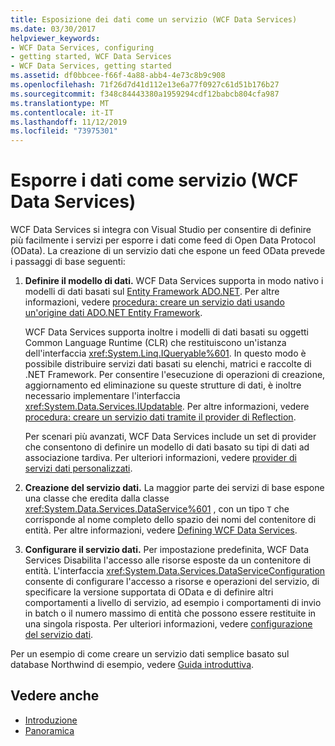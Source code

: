 ```yaml
---
title: Esposizione dei dati come un servizio (WCF Data Services)
ms.date: 03/30/2017
helpviewer_keywords:
- WCF Data Services, configuring
- getting started, WCF Data Services
- WCF Data Services, getting started
ms.assetid: df0bbcee-f66f-4a88-abb4-4e73c8b9c908
ms.openlocfilehash: 71f26d7d41d112e13e6a77f0927c61d51b176b27
ms.sourcegitcommit: f348c84443380a1959294cdf12babcb804cfa987
ms.translationtype: MT
ms.contentlocale: it-IT
ms.lasthandoff: 11/12/2019
ms.locfileid: "73975301"
---
```

# <a name="expose-your-data-as-a-service-wcf-data-services"></a>Esporre i dati come servizio (WCF Data Services)

WCF Data Services si integra con Visual Studio per consentire di definire più facilmente i servizi per esporre i dati come feed di Open Data Protocol (OData). La creazione di un servizio dati che espone un feed OData prevede i passaggi di base seguenti:

1. **Definire il modello di dati.** WCF Data Services supporta in modo nativo i modelli di dati basati sul [Entity Framework ADO.NET](../adonet/ef/index.md). Per altre informazioni, vedere [procedura: creare un servizio dati usando un'origine dati ADO.NET Entity Framework](create-a-data-service-using-an-adonet-ef-data-wcf.md).

     WCF Data Services supporta inoltre i modelli di dati basati su oggetti Common Language Runtime (CLR) che restituiscono un'istanza dell'interfaccia <xref:System.Linq.IQueryable%601>. In questo modo è possibile distribuire servizi dati basati su elenchi, matrici e raccolte di .NET Framework. Per consentire l'esecuzione di operazioni di creazione, aggiornamento ed eliminazione su queste strutture di dati, è inoltre necessario implementare l'interfaccia <xref:System.Data.Services.IUpdatable>. Per altre informazioni, vedere [procedura: creare un servizio dati tramite il provider di Reflection](create-a-data-service-using-rp-wcf-data-services.md).

     Per scenari più avanzati, WCF Data Services include un set di provider che consentono di definire un modello di dati basato su tipi di dati ad associazione tardiva. Per ulteriori informazioni, vedere [provider di servizi dati personalizzati](custom-data-service-providers-wcf-data-services.md).

2. **Creazione del servizio dati.** La maggior parte dei servizi di base espone una classe che eredita dalla classe <xref:System.Data.Services.DataService%601> , con un tipo `T` che corrisponde al nome completo dello spazio dei nomi del contenitore di entità. Per altre informazioni, vedere [Defining WCF Data Services](defining-wcf-data-services.md).

3. **Configurare il servizio dati.** Per impostazione predefinita, WCF Data Services Disabilita l'accesso alle risorse esposte da un contenitore di entità. L'interfaccia <xref:System.Data.Services.DataServiceConfiguration> consente di configurare l'accesso a risorse e operazioni del servizio, di specificare la versione supportata di OData e di definire altri comportamenti a livello di servizio, ad esempio i comportamenti di invio in batch o il numero massimo di entità che possono essere restituite in una singola risposta. Per ulteriori informazioni, vedere [configurazione del servizio dati](configuring-the-data-service-wcf-data-services.md).

Per un esempio di come creare un servizio dati semplice basato sul database Northwind di esempio, vedere [Guida introduttiva](quickstart-wcf-data-services.md).

## <a name="see-also"></a>Vedere anche

- [Introduzione](getting-started-with-wcf-data-services.md)
- [Panoramica](wcf-data-services-overview.md)
